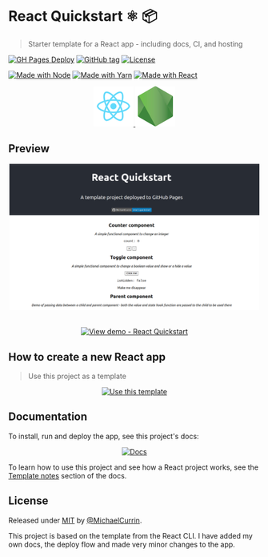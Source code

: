 # React Quickstart ⚛️ 📦
> Starter template for a React app - including docs, CI, and hosting

[![GH Pages Deploy](https://github.com/MichaelCurrin/react-quickstart/workflows/GH%20Pages%20Deploy/badge.svg)](https://github.com/MichaelCurrin/react-quickstart/actions?query=workflow:"GH+Pages+Deploy")
[![GitHub tag](https://img.shields.io/github/tag/MichaelCurrin/react-quickstart)](https://github.com/MichaelCurrin/react-quickstart/tags/)
[![License](https://img.shields.io/badge/License-MIT-blue)](#license "Go to License section")

[![Made with Node](https://img.shields.io/badge/Node.js->=10-blue?logo=node.js&logoColor=white)](https://nodejs.org)
[![Made with Yarn](https://img.shields.io/badge/Yarn->=1-blue?logo=yarn&logoColor=white)](https://classic.yarnpkg.com)
[![Made with React](https://img.shields.io/github/package-json/dependency-version/MichaelCurrin/react-quickstart/react?logo=react)](https://www.npmjs.com/package/react)


<div align="center">
    <a href="https://michaelcurrin.github.io/react-quickstart/" title="Go to demo app">
        <img src="https://raw.githubusercontent.com/github/explore/master/topics/react/react.png"
            alt="node icon"
            title="Node.js"
            width="80" height="80" />
        <img src="https://raw.githubusercontent.com/github/explore/master/topics/nodejs/nodejs.png"
            alt="node icon"
            title="Node.js"
            width="80" height="80" />
    </a>
</div>


## Preview

<div align="center">

<a href="https://michaelcurrin.github.io/react-quickstart/">
    <img src="/sample.png" alt="Sample screenshot of React site" title="Go to demo site" width="500" />
</a>

<br/>
<br/>

[![View demo - React Quickstart](https://img.shields.io/badge/View_demo-React_App_Quickstart-blue?style=for-the-badge)](https://michaelcurrin.github.io/react-quickstart/)

</div>


## How to create a new React app
> Use this project as a template

<div align="center">

[![Use this template](https://img.shields.io/badge/Generate-Use_this_template-2ea44f?style=for-the-badge)](https://github.com/MichaelCurrin/react-quickstart/generate "Use this template")

</div>


## Documentation

To install, run and deploy the app, see this project's docs:

<div align="center">

[![Docs](https://img.shields.io/badge/View-Documentation-blue?style=for-the-badge)](/docs/README.md "Go to project docs")

</div>

To learn how to use this project and see how a React project works, see the [Template notes](/docs/template-notes/) section of the docs.


## License

Released under [MIT](/LICENSE) by [@MichaelCurrin](https://github.com/MichaelCurrin).

<!-- TODO remove this line when creating a project from this template -->

This project is based on the template from the React CLI. I have added my own docs, the deploy flow and made very minor changes to the app.
